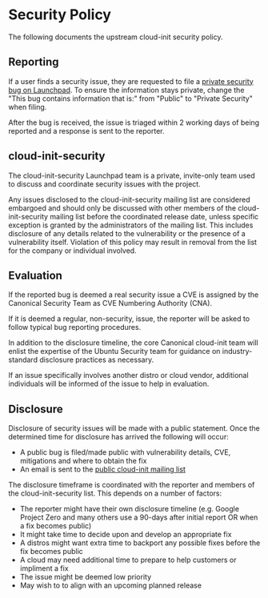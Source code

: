 # Security Policy

The following documents the upstream cloud-init security policy.

## Reporting

If a user finds a security issue, they are requested to file a [private
security bug on Launchpad](https://bugs.launchpad.net/cloud-init/+filebug).
To ensure the information stays private, change the "This bug contains
information that is:" from "Public" to "Private Security" when filing.

After the bug is received, the issue is triaged within 2 working days of
being reported and a response is sent to the reporter.

## cloud-init-security

The cloud-init-security Launchpad team is a private, invite-only team used to
discuss and coordinate security issues with the project.

Any issues disclosed to the cloud-init-security mailing list are considered
embargoed and should only be discussed with other members of the
cloud-init-security mailing list before the coordinated release date, unless
specific exception is granted by the administrators of the mailing list. This
includes disclosure of any details related to the vulnerability or the
presence of a vulnerability itself. Violation of this policy may result in
removal from the list for the company or individual involved.

## Evaluation

If the reported bug is deemed a real security issue a CVE is assigned by
the Canonical Security Team as CVE Numbering Authority (CNA).

If it is deemed a regular, non-security, issue, the reporter will be asked to
follow typical bug reporting procedures.

In addition to the disclosure timeline, the core Canonical cloud-init team
will enlist the expertise of the Ubuntu Security team for guidance on
industry-standard disclosure practices as necessary.

If an issue specifically involves another distro or cloud vendor, additional
individuals will be informed of the issue to help in evaluation.

## Disclosure

Disclosure of security issues will be made with a public statement. Once the
determined time for disclosure has arrived the following will occur:

* A public bug is filed/made public with vulnerability details, CVE,
  mitigations and where to obtain the fix
* An email is sent to the [public cloud-init mailing list](https://lists.launchpad.net/cloud-init/)

The disclosure timeframe is coordinated with the reporter and members of the
cloud-init-security list. This depends on a number of factors:

* The reporter might have their own disclosure timeline (e.g. Google Project
  Zero and many others use a 90-days after initial report OR when a fix
  becomes public)
* It might take time to decide upon and develop an appropriate fix
* A distros might want extra time to backport any possible fixes before
  the fix becomes public
* A cloud may need additional time to prepare to help customers or impliment
  a fix
* The issue might be deemed low priority
* May wish to to align with an upcoming planned release
